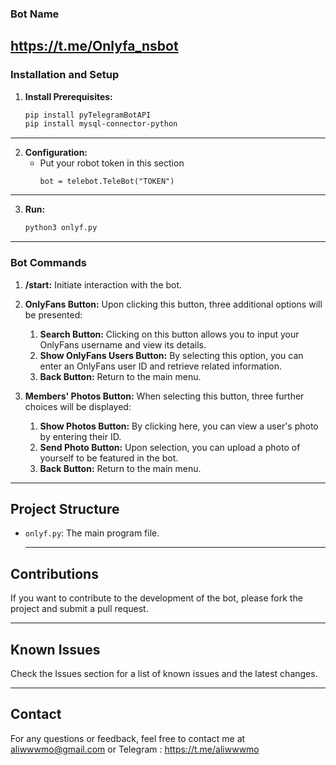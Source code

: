 
### Bot Name
https://t.me/Onlyfa_nsbot
---
### Installation and Setup

1. **Install Prerequisites:**
   ```bash
   pip install pyTelegramBotAPI
   pip install mysql-connector-python
   ```
---
2. **Configuration:**
   - Put your robot token in this section
     ```pythone
     bot = telebot.TeleBot("TOKEN")
     ```
---
3. **Run:**
   ```bash
   python3 onlyf.py
   ```
---
### Bot Commands

1. **/start:**
   Initiate interaction with the bot.

2. **OnlyFans Button:**
   Upon clicking this button, three additional options will be presented:
   1. **Search Button:**
      Clicking on this button allows you to input your OnlyFans username and view its details.
   2. **Show OnlyFans Users Button:**
      By selecting this option, you can enter an OnlyFans user ID and retrieve related information.
   3. **Back Button:**
      Return to the main menu.

3. **Members' Photos Button:** 
   When selecting this button, three further choices will be displayed:
   1. **Show Photos Button:**
      By clicking here, you can view a user's photo by entering their ID.
   2. **Send Photo Button:**
      Upon selection, you can upload a photo of yourself to be featured in the bot.
   3. **Back Button:**
      Return to the main menu.


---
## Project Structure

- `onlyf.py`: The main program file.

  ---

## Contributions

If you want to contribute to the development of the bot, please fork the project and submit a pull request.

---

## Known Issues

Check the Issues section for a list of known issues and the latest changes.

---


## Contact

For any questions or feedback, feel free to contact me at aliwwwmo@gmail.com or Telegram : https://t.me/aliwwwmo

